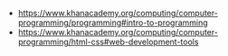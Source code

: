 - https://www.khanacademy.org/computing/computer-programming/programming#intro-to-programming
- https://www.khanacademy.org/computing/computer-programming/html-css#web-development-tools
